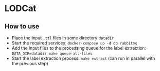 # LODCat

## How to use

* Place the input `.ttl` files in some directory `datadir`
* Start the required services: `docker-compose up -d db rabbitmq`
* Add the input files to the processing queue for the label extraction: `DATA_DIR=datadir make queue-all-files`
* Start the label extraction process: `make extract` (can run in parallel with the previous step)
